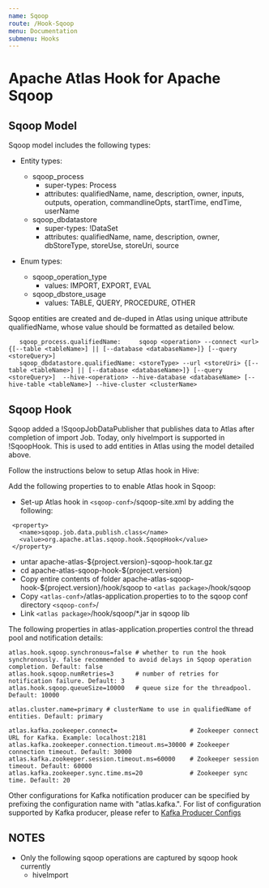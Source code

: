 ```yaml
---
name: Sqoop
route: /Hook-Sqoop
menu: Documentation
submenu: Hooks
---
```



# Apache Atlas Hook for Apache Sqoop

## Sqoop Model
Sqoop model includes the following types:
   * Entity types:
      * sqoop_process
         * super-types: Process
         * attributes: qualifiedName, name, description, owner, inputs, outputs, operation, commandlineOpts, startTime, endTime, userName
      * sqoop_dbdatastore
         * super-types: !DataSet
         * attributes: qualifiedName, name, description, owner, dbStoreType, storeUse, storeUri, source

   * Enum types:
      * sqoop_operation_type
         * values: IMPORT, EXPORT, EVAL
      * sqoop_dbstore_usage
         * values: TABLE, QUERY, PROCEDURE, OTHER

Sqoop entities are created and de-duped in Atlas using unique attribute qualifiedName, whose value should be formatted as detailed below.

```shell
   sqoop_process.qualifiedName:     sqoop <operation> --connect <url> {[--table <tableName>] || [--database <databaseName>]} [--query <storeQuery>]
   sqoop_dbdatastore.qualifiedName: <storeType> --url <storeUri> {[--table <tableName>] || [--database <databaseName>]} [--query <storeQuery>]  --hive-<operation> --hive-database <databaseName> [--hive-table <tableName>] --hive-cluster <clusterName>
```

## Sqoop Hook
Sqoop added a !SqoopJobDataPublisher that publishes data to Atlas after completion of import Job. Today, only hiveImport is supported in !SqoopHook.
This is used to add entities in Atlas using the model detailed above.

Follow the instructions below to setup Atlas hook in Hive:

Add the following properties to  to enable Atlas hook in Sqoop:
   * Set-up Atlas hook in `<sqoop-conf>`/sqoop-site.xml by adding the following:
  ```shell
   <property>
     <name>sqoop.job.data.publish.class</name>
     <value>org.apache.atlas.sqoop.hook.SqoopHook</value>
   </property>
   ```

   * untar apache-atlas-${project.version}-sqoop-hook.tar.gz
   * cd apache-atlas-sqoop-hook-${project.version}
   * Copy entire contents of folder apache-atlas-sqoop-hook-${project.version}/hook/sqoop to `<atlas package>`/hook/sqoop
   * Copy `<atlas-conf>`/atlas-application.properties to to the sqoop conf directory `<sqoop-conf>`/
   * Link `<atlas package>`/hook/sqoop/*.jar in sqoop lib


The following properties in atlas-application.properties control the thread pool and notification details:
```shell
atlas.hook.sqoop.synchronous=false # whether to run the hook synchronously. false recommended to avoid delays in Sqoop operation completion. Default: false
atlas.hook.sqoop.numRetries=3      # number of retries for notification failure. Default: 3
atlas.hook.sqoop.queueSize=10000   # queue size for the threadpool. Default: 10000

atlas.cluster.name=primary # clusterName to use in qualifiedName of entities. Default: primary

atlas.kafka.zookeeper.connect=                    # Zookeeper connect URL for Kafka. Example: localhost:2181
atlas.kafka.zookeeper.connection.timeout.ms=30000 # Zookeeper connection timeout. Default: 30000
atlas.kafka.zookeeper.session.timeout.ms=60000    # Zookeeper session timeout. Default: 60000
atlas.kafka.zookeeper.sync.time.ms=20             # Zookeeper sync time. Default: 20
```

Other configurations for Kafka notification producer can be specified by prefixing the configuration name with "atlas.kafka.". For list of configuration supported by Kafka producer, please refer to [Kafka Producer Configs](http://kafka.apache.org/documentation/#producerconfigs)

## NOTES
   * Only the following sqoop operations are captured by sqoop hook currently
      * hiveImport
